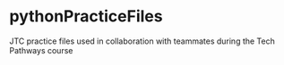 # pythonPracticeFiles
JTC practice files used in collaboration with teammates during the Tech Pathways course
